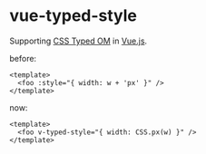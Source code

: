 # vue-typed-style

Supporting [CSS Typed OM](https://www.w3.org/TR/css-typed-om-1/) in [Vue.js](https://vuejs.org/).

before:

``` vue
<template>
  <foo :style="{ width: w + 'px' }" />
</template>
```

now:

``` vue
<template>
  <foo v-typed-style="{ width: CSS.px(w) }" />
</template>
```
